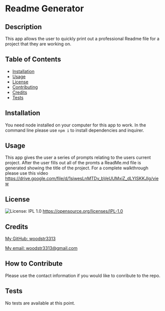 # Readme Generator

## Description
  This app allows the user to quickly print out a professional Readme file for a project that they are working on. 

## Table of Contents 

- [Installation](#installation)
- [Usage](#usage)
- [License](#license)
- [Contributing](#repo)
- [Credits](#credits)
- [Tests](#test)

## Installation
  You need node installed on your computer for this app to work. In the command line please use `npm i` to install dependencies and inquirer. 

## Usage
  This app gives the user a series of prompts relating to the users current project. After the user fills out all of the promts a ReadMe.md file is generated showing the title of the project. For a complete walkthrough please use this video https://drive.google.com/file/d/1siwesLnMTDv_bVeUUMxiZ_dLYISKKJIg/view

## License
![License: IPL 1.0](https://img.shields.io/badge/License-IPL_1.0-blue.svg)
https://opensource.org/licenses/IPL-1.0

## Credits

[My GitHub: woodstr3313](https://github.com/woodstr3313)

[My email: woodstr3313@gmail.com](email:woodstr3313@gmail.com)

## How to Contribute
  Please use the contact information if you would like to conribute to the repo. 

## Tests
  No tests are available at this point.
